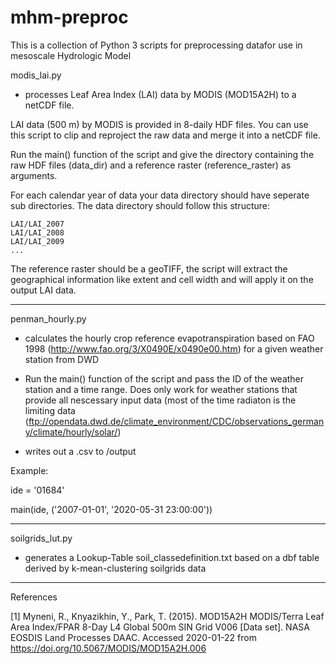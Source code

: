 # mhm-preproc

This is a collection of Python 3 scripts for preprocessing datafor use in mesoscale Hydrologic Model

modis_lai.py

- processes Leaf Area Index (LAI) data by MODIS (MOD15A2H)  to a netCDF file.

LAI data (500 m) by MODIS is provided in 8-daily HDF files. You can use this script to clip and reproject the raw data and merge it into a netCDF file.

Run the main() function of the script and give the directory containing the raw HDF files (data_dir) and a reference raster (reference_raster) as arguments.

For each calendar year of data your data directory should have seperate sub directories. 
The data directory should follow this structure:

    LAI/LAI_2007
    LAI/LAI_2008
    LAI/LAI_2009
    ...

The reference raster should be a geoTIFF, the script will extract the geographical information like extent and cell width and will apply it on the output LAI data. 


-------------------------------------------------------------------------------------------------------------------------------------------------

penman_hourly.py

- calculates the hourly crop reference evapotranspiration based on FAO 1998 (http://www.fao.org/3/X0490E/x0490e00.htm) for a given weather station from DWD

- Run the main() function of the script and pass the ID of the weather station and a time range. Does only work for weather stations that provide all nescessary input data (most of the time radiaton is the limiting data (ftp://opendata.dwd.de/climate_environment/CDC/observations_germany/climate/hourly/solar/)
- writes out a .csv to /output

Example: 

ide = '01684'

main(ide, ('2007-01-01', '2020-05-31 23:00:00'))

-------------------------------------------------------------------------------------------------------------------------------------------------

soilgrids_lut.py

- generates a Lookup-Table soil_classedefinition.txt based on a dbf table derived by k-mean-clustering soilgrids data


-------------------------------------------------------------------------------------------------------------------------------------------------

References

[1] Myneni, R., Knyazikhin, Y., Park, T. (2015). MOD15A2H MODIS/Terra Leaf Area Index/FPAR 8-Day L4 Global 500m SIN Grid V006 [Data set]. NASA EOSDIS Land Processes DAAC. Accessed 2020-01-22 from https://doi.org/10.5067/MODIS/MOD15A2H.006

